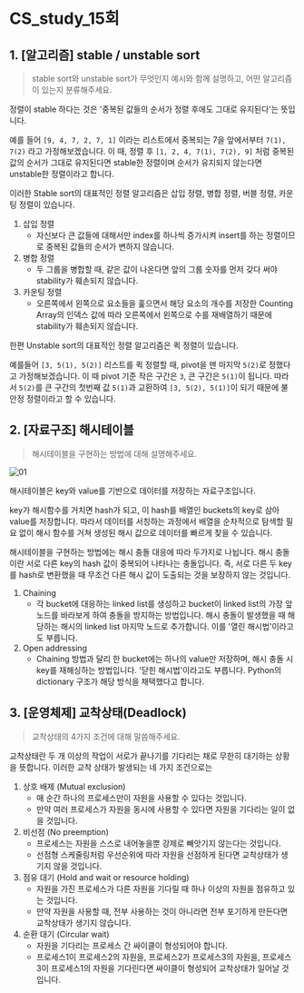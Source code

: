 # CS_study_15회

## 1. [알고리즘] stable / unstable sort

> stable sort와 unstable sort가 무엇인지 예시와 함께 설명하고, 어떤 알고리즘이 있는지 분류해주세요.

정렬이 stable 하다는 것은 '중복된 값들의 순서가 정렬 후에도 그대로 유지된다'는 뜻입니다.

예를 들어 `[9, 4, 7, 2, 7, 1]` 이라는 리스트에서 중복되는 7을 앞에서부터 `7(1), 7(2)` 라고 가정해보겠습니다. 이 때, 정렬 후 `[1, 2, 4, 7(1), 7(2), 9]` 처럼 중복된 값의 순서가 그대로 유지된다면 stable한 정렬이며 순서가 유지되지 않는다면 unstable한 정렬이라고 합니다.

이러한 Stable sort의 대표적인 정렬 알고리즘은 삽입 정렬, 병합 정렬, 버블 정렬, 카운팅 정렬이 있습니다.

1. 삽입 정렬
   - 자신보다 큰 값들에 대해서만 index를 하나씩 증가시켜 insert를 하는 정렬이므로 중복된 값들의 순서가 변하지 않습니다.
2. 병합 정렬
   - 두 그룹을 병합할 때, 같은 값이 나온다면 앞의 그룹 숫자를 먼저 갖다 써야 stability가 훼손되지 않습니다.
3. 카운팅 정렬
   - 오른쪽에서 왼쪽으로 요소들을 훑으면서 해당 요소의 개수를 저장한 Counting Array의 인덱스 값에 따라 오른쪽에서 왼쪽으로 수를 재배열하기 때문에 stability가 훼손되지 않습니다.



한편 Unstable sort의 대표적인 정렬 알고리즘은 퀵 정렬이 있습니다.

예를들어 `[3, 5(1), 5(2)]` 리스트를 퀵 정렬할 때, pivot을 맨 마지막 `5(2)`로 정했다고 가정해보겠습니다. 이 때 pivot 기준 작은 구간은 `3`, 큰 구간은 `5(1)`이 됩니다. 따라서 `5(2)`를 큰 구간의 첫번째 값 `5(1)`과 교환하여 `[3, 5(2), 5(1)]`이 되기 때문에 불안정 정렬이라고 할 수 있습니다.



## 2. [자료구조] 해시테이블

> 해시테이블을 구현하는 방법에 대해 설명해주세요.

![01](https://hudi.blog/static/84dbfefa80d314b753af2d8176974517/ca1dc/01.png)

해시테이블은 key와 value를 기반으로 데이터를 저장하는 자료구조입니다.

key가 해시함수를 거치면 hash가 되고, 이 hash를 배열인 buckets의 key로 삼아 value를 저장합니다. 따라서 데이터를 서칭하는 과정에서 배열을 순차적으로 탐색할 필요 없이 해시 함수를 거쳐 생성된 해시 값으로 데이터를 빠르게 찾을 수 있습니다.

해시테이블을 구현하는 방법에는 해시 충돌 대응에 따라 두가지로 나뉩니다. 해시 충돌이란 서로 다른 key의 hash 값이 중복되어 나타나는 충돌입니다. 즉, 서로 다른 두 key를 hash로 변환했을 때 무조건 다른 해시 값이 도출되는 것을 보장하지 않는 것입니다. 

1. Chaining
   - 각 bucket에 대응하는 linked list를 생성하고 bucket이 linked list의 가장 앞 노드를 바라보게 하여 충돌을 방지하는 방법입니다. 해시 충돌이 발생했을 때 해당하는 해시의 linked list 마지막 노드로 추가합니다. 이를 '열린 해시법'이라고도 부릅니다.
2. Open addressing
   - Chaining 방법과 달리 한 bucket에는 하나의 value만 저장하며, 해시 충돌 시 key를 재해싱하는 방법입니다. '닫힌 해시법'이라고도 부릅니다. Python의 dictionary 구조가 해당 방식을 채택했다고 합니다.



## 3. [운영체제] 교착상태(Deadlock)

> 교착상태의 4가지 조건에 대해 말씀해주세요.

교착상태란 두 개 이상의 작업이 서로가 끝나기를 기다리는 채로 무한히 대기하는 상황을 뜻합니다. 이러한 교착 상태가 발생되는 네 가지 조건으로는

1. 상호 배제 (Mutual exclusion)
   - 매 순간 하나의 프로세스만이 자원을 사용할 수 있다는 것입니다.
   - 만약 여러 프로세스가 자원을 동시에 사용할 수 있다면 자원을 기다리는 일이 없을 것입니다.
2. 비선점 (No preemption)
   - 프로세스는 자원을 스스로 내어놓을뿐 강제로 빼앗기지 않는다는 것입니다.
   - 선점형 스케줄링처럼 우선순위에 따라 자원을 선점하게 된다면 교착상태가 생기지 않을 것입니다.
3. 점유 대기 (Hold and wait or resource holding)
   - 자원을 가진 프로세스가 다른 자원을 기다릴 때 하나 이상의 자원을 점유하고 있는 것입니다.
   - 만약 자원을 사용할 때, 전부 사용하는 것이 아니라면 전부 포기하게 만든다면 교착상태가 생기지 않습니다.
4. 순환 대기 (Circular wait)
   - 자원을 기다리는 프로세스 간 싸이클이 형성되어야 합니다.
   - 프로세스1이 프로세스2의 자원을, 프로세스2가 프로세스3의 자원을, 프로세스3이 프로세스1의 자원을 기다린다면 싸이클이 형성되어 교착상태가 일어날 것입니다.